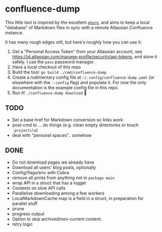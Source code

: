 # confluence-dump

This little tool is inspired by the excellent [`ghorg`](https://github.com/gabrie30/ghorg), and aims
to keep a local "database" of Markdown files in sync with a remote Atlassian Confluence instance.

It has many rough edges still, but here's roughly how you can use it:

1. Get a "Personal Access Token" from your Atlassian account, see
   https://id.atlassian.com/manage-profile/security/api-tokens, and store it safely.  I use the
   `pass` password manager.
1. Have a local checkout of this repo
1. Build the tool: `go build ./cmd/confluence-dump`
1. Create a rudimentary config file at `~/.config/confluence-dump.yaml` (or elsewhere with the
   `--config` flag) and populate it.  For now the only documentation is the example config file in
   this repo.
1. Run it! `./confluence-dump download` 🎉

## TODO

* Set a base href for Markdown conversion so links work
* post-cmd to ... do things (e.g. clean empty directories or touch `.projectile`)
* deal with "personal spaces".. somehow

## DONE

* Do not download pages we already have
* Download all users' blog posts, optionally
* Config/flags/env with Cobra
* remove all prints from anything not in `package main`
* wrap API in a struct that has a logger
* Contexts on slow API calls
* Parallelise downloading among a few workers
* LocalMarkdownCache map is a field in a struct, in preparation for parallel stuff
* prune
* progress output
* Option to skip archived/non-current content.
* retry logic
